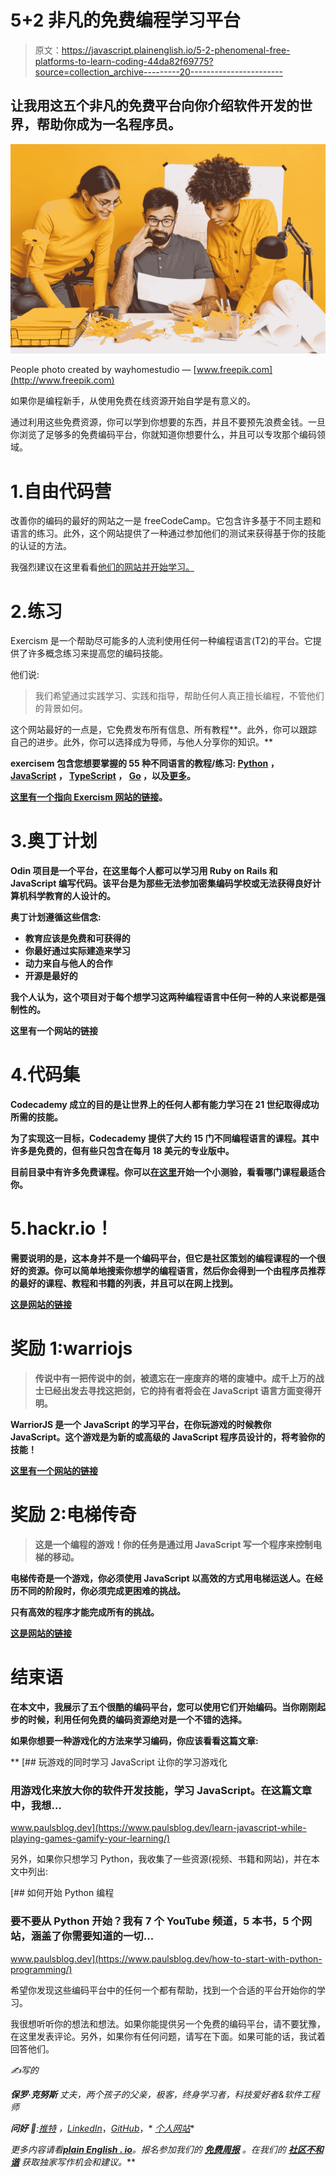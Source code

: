 # 5+2 非凡的免费编程学习平台

> 原文：<https://javascript.plainenglish.io/5-2-phenomenal-free-platforms-to-learn-coding-44da82f69775?source=collection_archive---------20----------------------->

## 让我用这五个非凡的免费平台向你介绍软件开发的世界，帮助你成为一名程序员。

![](img/d3f1b4d78e57a7abf964b1d511d4db07.png)

People photo created by wayhomestudio — [www.freepik.com](http://www.freepik.com)

如果你是编程新手，从使用免费在线资源开始自学是有意义的。

通过利用这些免费资源，你可以学到你想要的东西，并且不要预先浪费金钱。一旦你浏览了足够多的免费编码平台，你就知道你想要什么，并且可以专攻那个编码领域。

# 1.自由代码营

改善你的编码的最好的网站之一是 freeCodeCamp。它包含许多基于不同主题和语言的练习。此外，这个网站提供了一种通过参加他们的测试来获得基于你的技能的认证的方法。

我强烈建议在这里看看[他们的网站并开始学习。](https://www.freecodecamp.org)

# 2.练习

Exercism 是一个帮助尽可能多的人流利使用任何一种编程语言(T2)的平台。它提供了许多概念练习来提高您的编码技能。

他们说:

> 我们希望通过实践学习、实践和指导，帮助任何人真正擅长编程，不管他们的背景如何。

这个网站最好的一点是，它免费发布所有信息、所有教程**。此外，你可以跟踪自己的进步。此外，你可以选择成为导师，与他人分享你的知识。**

**exercisem 包含您想要掌握的 55 种不同语言的教程/练习: [Python](https://exercism.org/tracks/python) ， [JavaScript](https://exercism.org/tracks/javascript) ， [TypeScript](https://exercism.org/tracks/typescript) ， [Go](https://exercism.org/tracks/go) ，以及[更多](https://exercism.org/tracks)。**

**[这里有一个指向 Exercism 网站的链接](https://exercism.org)。**

# **3.奥丁计划**

**Odin 项目是一个平台，在这里每个人都可以学习用 Ruby on Rails 和 JavaScript 编写代码。该平台是为那些无法参加密集编码学校或无法获得良好计算机科学教育的人设计的。**

**奥丁计划遵循这些信念:**

*   **教育应该是免费和可获得的**
*   **你最好通过实际建造来学习**
*   **动力来自与他人的合作**
*   **开源是最好的**

**我个人认为，这个项目对于每个想学习这两种编程语言中任何一种的人来说都是强制性的。**

**这里有一个网站的链接**

# **4.代码集**

**Codecademy 成立的目的是让世界上的任何人都有能力学习在 21 世纪取得成功所需的技能。**

**为了实现这一目标，Codecademy 提供了大约 15 门不同编程语言的课程。其中许多是免费的，但有些只包含在每月 18 美元的专业版中。**

**目前目录中有许多免费课程。你可以[在这里](https://www.codecademy.com/explore/sorting-quiz)开始一个小测验，看看哪门课程最适合你。**

# **5.hackr.io！**

**需要说明的是，这本身并不是一个编码平台，但它是社区策划的编程课程的一个很好的资源。你可以简单地搜索你想学的编程语言，然后你会得到一个由程序员推荐的最好的课程、教程和书籍的列表，并且可以在网上找到。**

**[这是网站的链接](https://hackr.io)**

# **奖励 1:warriojs**

> **传说中有一把传说中的剑，被遗忘在一座废弃的塔的废墟中。成千上万的战士已经出发去寻找这把剑，它的持有者将会在 JavaScript 语言方面变得开明。**

**WarriorJS 是一个 JavaScript 的学习平台，在你玩游戏的时候教你 JavaScript。这个游戏是为新的或高级的 JavaScript 程序员设计的，将考验你的技能！**

**[这里有一个网站的链接](https://warriorjs.com)**

# **奖励 2:电梯传奇**

> **这是一个编程的游戏！你的任务是通过用 JavaScript 写一个程序来控制电梯的移动。**

**电梯传奇是一个游戏，你必须使用 JavaScript 以高效的方式用电梯运送人。在经历不同的阶段时，你必须完成更困难的挑战。**

**只有高效的程序才能完成所有的挑战。**

**[这是网站的链接](https://play.elevatorsaga.com)**

# **结束语**

**在本文中，我展示了五个很酷的编码平台，您可以使用它们开始编码。当你刚刚起步的时候，利用任何免费的编码资源绝对是一个不错的选择。**

**如果你想要一种游戏化的方法来学习编码，你应该看看这篇文章:**

**[](https://www.paulsblog.dev/learn-javascript-while-playing-games-gamify-your-learning/) [## 玩游戏的同时学习 JavaScript 让你的学习游戏化

### 用游戏化来放大你的软件开发技能，学习 JavaScript。在这篇文章中，我想…

www.paulsblog.dev](https://www.paulsblog.dev/learn-javascript-while-playing-games-gamify-your-learning/) 

另外，如果你只想学习 Python，我收集了一些资源(视频、书籍和网站)，并在本文中列出:

[](https://www.paulsblog.dev/how-to-start-with-python-programming/) [## 如何开始 Python 编程

### 要不要从 Python 开始？我有 7 个 YouTube 频道，5 本书，5 个网站，涵盖了你需要知道的一切…

www.paulsblog.dev](https://www.paulsblog.dev/how-to-start-with-python-programming/) 

希望你发现这些编码平台中的任何一个都有帮助，找到一个合适的平台开始你的学习。

我很想听听你的想法和想法。如果你能提供另一个免费的编码平台，请不要犹豫，在这里发表评论。另外，如果你有任何问题，请写在下面。如果可能的话，我试着回答他们。

*✍️写的*

***保罗·克努斯*** *丈夫，两个孩子的父亲，极客，终身学习者，科技爱好者&软件工程师*

***问好*** *🙌***:*[*推特*](https://www.twitter.com/paulknulst) *，*[*LinkedIn*](https://www.linkedin.com/in/paulknulst/)*，*[*GitHub*](https://github.com/paulknulst)*，* [*个人网站*](https://blog.knulst.de/)*

**更多内容请看*[***plain English . io***](http://plainenglish.io/)*。报名参加我们的* [***免费周报***](http://newsletter.plainenglish.io/) *。在我们的* [***社区不和谐***](https://discord.gg/GtDtUAvyhW) *获取独家写作机会和建议。****